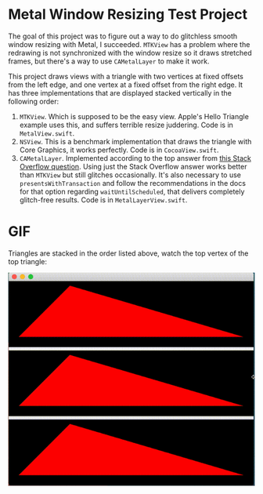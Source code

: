 # Metal Window Resizing Test Project

The goal of this project was to figure out a way to do glitchless smooth window resizing with Metal, I succeeded. `MTKView` has a problem where the redrawing is not synchronized with the window resize so it draws stretched frames, but there's a way to use `CAMetalLayer` to make it work.

This project draws views with a triangle with two vertices at fixed offsets from the left edge, and one vertex at a fixed offset from the right edge. It has three implementations that are displayed stacked vertically in the following order:

1. `MTKView`. Which is supposed to be the easy view. Apple's Hello Triangle example uses this, and suffers terrible resize juddering. Code is in `MetalView.swift`.
2. `NSView`. This is a benchmark implementation that draws the triangle with Core Graphics, it works perfectly. Code is in `CocoaView.swift`.
3. `CAMetalLayer`. Implemented according to the top answer from [this Stack Overflow question](https://stackoverflow.com/questions/45375548/resizing-mtkview-scales-old-content-before-redraw). Using just the Stack Overflow answer works better than `MTKView` but still glitches occasionally. It's also necessary to use `presentsWithTransaction` and follow the recommendations in the docs for that option regarding `waitUntilScheduled`, that delivers completely glitch-free results. Code is in `MetalLayerView.swift`.

# GIF

Triangles are stacked in the order listed above, watch the top vertex of the top triangle:

![Screen Recording](img/metal_triangles.gif)
